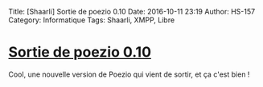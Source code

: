 Title: [Shaarli] Sortie de poezio 0.10
Date: 2016-10-11 23:19
Author: HS-157
Category: Informatique
Tags: Shaarli, XMPP, Libre

# [Sortie de poezio 0.10](http://linuxfr.org/news/sortie-de-poezio-0-10)

Cool, une nouvelle version de Poezio qui vient de sortir, et ça c'est bien !
